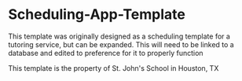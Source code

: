 # Scheduling-App-Template
This template was originally designed as a scheduling template for a tutoring service, but can be expanded. This will need to be linked to a database and edited to preference for it to properly function

This template is the property of St. John's School in Houston, TX
